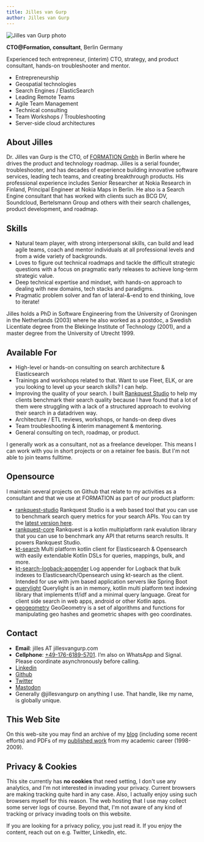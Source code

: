 ```yaml
---
title: Jilles van Gurp
author: Jilles van Gurp
---
```

<img class="float-right border-2 rounded-sm shadow-xl hover:shadow-2xl w-32 h-32 xl:w-72 xl:h-72" alt="Jilles van Gurp photo" src="https://www.jillesvangurp.com/static/jilles.jpg" id="selfie"/>

**CTO@Formation, consultant**, Berlin Germany

Experienced tech entrepreneur, (interim) CTO, strategy, and product consultant, hands-on troubleshooter and mentor.

- Entrepreneurship
- Geospatial technologies
- Search Engines / ElasticSearch
- Leading Remote Teams
- Agile Team Management
- Technical consulting
- Team Workshops / Troubleshooting
- Server-side cloud architectures

## About Jilles

Dr. Jilles van Gurp is the CTO, of [FORMATION Gmbh](https://tryformation.com) in Berlin where he drives the product and technology roadmap. Jilles is a serial founder, troubleshooter, and has decades of experience building innovative software services, leading tech teams, and creating breakthrough products. His professional experience includes Senior Researcher at Nokia Research in Finland, Principal Engineer at Nokia Maps in Berlin. He also is a Search Engine consultant that has worked with clients such as BCG DV, Soundcloud, Bertelsmann Group and others with their search challenges, product development, and roadmap.

## Skills

- Natural team player, with strong interpersonal skills, can build and lead agile teams, coach and mentor individuals at all professional levels and from a wide variety of backgrounds.
- Loves to figure out technical roadmaps and tackle the difficult strategic questions with a focus on pragmatic early releases to achieve long-term strategic value.
- Deep technical expertise and mindset, with hands-on approach to dealing with new domains, tech stacks and paradigms.
- Pragmatic problem solver and fan of lateral-&-end to end thinking, love to iterate!

Jilles holds a PhD in Software Engineering from the University of Groningen in the Netherlands (2003) where he also worked as a postdoc, a Swedish Licentiate degree from the Blekinge Institute of Technology (2001), and a master degree from the University of Utrecht 1999.

## Available For

- High-level or hands-on consulting on search architecture & Elasticsearch
- Trainings and workshops related to that. Want to use Fleet, ELK, or are you looking to level up your search skills? I can help.
- Improving the quality of your search. I built [Rankquest Studio](https://rankquest.jillesvangurp.com) to help my clients benchmark their search quality because I have found that a lot of them were struggling with a lack of a structured approach to evolving their search in a datadriven way.
- Architecture / ETL reviews, workshops, or hands-on deep dives
- Team troubleshooting & interim management & mentoring.
- General consulting on tech, roadmap, or product.

I generally work as a consultant, not as a freelance developer. This means I can work with you in short projects or on a retainer fee basis. But I'm not able to join teams fulltime.

## Opensource

I maintain several projects on Github that relate to my activities as a consultant and that we use at FORMATION as part of our product platform:

- [rankquest-studio](https://github.com/jillesvangurp/rankquest-studio) Rankquest Studio is a web based tool that you can use to benchmark search query metrics for your search APIs. You can try the [latest version here](https://rankquest.jillesvangurp.com).
- [rankquest-core](https://github.com/jillesvangurp/rankquest-core) Rankquest is a kotlin multiplatform rank evalution library that you can use to benchmark any API that returns search results. It powers Rankquest Studio.
- [kt-search](https://github.com/jillesvangurp/kt-search) Multi platform kotlin client for Elasticsearch & Opensearch with easily extendable Kotlin DSLs for queries, mappings, bulk, and more.
- [kt-search-logback-appender](https://github.com/jillesvangurp/kt-search-logback-appender) Log appender for Logback that bulk indexes to Elasticsearch/Opensearch using kt-search as the client. Intended for use with jvm based application servers like Spring Boot
- [querylight](https://github.com/jillesvangurp/querylight) Querylight is an in memory, kotlin multi platform text indexing library that implements tf/idf and a minimal query language. Great for client side search in web apps, android or other Kotlin apps.
- [geogeometry](https://github.com/jillesvangurp/geogeometry) GeoGeometry is a set of algorithms and functions for manipulating geo hashes and geometric shapes with geo coordinates.


## Contact

- **Email**: jilles AT jillesvangurp.com
- **Cellphone**: [+49-176-6189-5701](sms://+4917661895701). I’m also on WhatsApp and Signal. Please coordinate asynchronously before calling.
- [Linkedin](https://linkedin.com/in/jillesvangurp)
- [Github](https://github.com/jillesvangurp)
- [Twitter](https://twitter.com/jillesvangurp)
- <a href="https://mastodon.world/@jillesvangurp" rel="me">Mastodon</a>
- Generally @jillesvangurp on anything I use. That handle, like my name, is globally unique.

## This Web Site

On this web-site you may find an archive of my [blog](https://jillesvangurp.com/blog/index.html) (including some recent efforts) and PDFs of my [published work](https://jillesvangurp.com/publications.html) from my academic career (1998-2009).

## Privacy & Cookies

This site currently has **no cookies** that need setting, I don't use any analytics, and I'm not interested in invading your privacy. Current browsers are making tracking quite hard in any case. Also, I actually enjoy using such browsers myself for this reason. The web hosting that I use may collect some server logs of course. Beyond that, I'm not aware of any kind of tracking or privacy invading tools on this website.

If you are looking for a privacy policy, you just read it. If you enjoy the content, reach out on e.g. Twitter, LinkedIn, etc.

